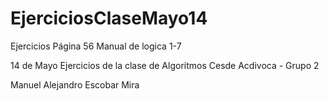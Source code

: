 # EjerciciosClaseMayo14
Ejercicios Página 56 Manual de logica 1-7

14 de Mayo
Ejercicios de la clase de Algoritmos Cesde Acdivoca - Grupo 2

Manuel Alejandro Escobar Mira
